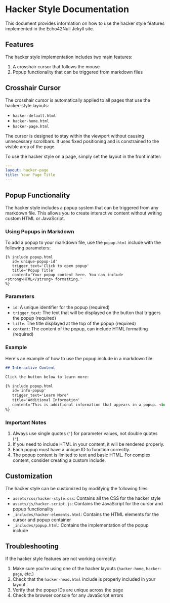 # Hacker Style Documentation

This document provides information on how to use the hacker style features implemented in the Echo42Null Jekyll site.

## Features

The hacker style implementation includes two main features:

1. A crosshair cursor that follows the mouse
2. Popup functionality that can be triggered from markdown files

## Crosshair Cursor

The crosshair cursor is automatically applied to all pages that use the hacker-style layouts:

- `hacker-default.html`
- `hacker-home.html`
- `hacker-page.html`

The cursor is designed to stay within the viewport without causing unnecessary scrollbars. It uses fixed positioning and is constrained to the visible area of the page.

To use the hacker style on a page, simply set the layout in the front matter:

```yaml
---
layout: hacker-page
title: Your Page Title
---
```

## Popup Functionality

The hacker style includes a popup system that can be triggered from any markdown file. This allows you to create interactive content without writing custom HTML or JavaScript.

### Using Popups in Markdown

To add a popup to your markdown file, use the `popup.html` include with the following parameters:

```liquid
{% include popup.html 
   id='unique-popup-id'
   trigger_text='Click to open popup'
   title='Popup Title'
   content='Your popup content here. You can include <strong>HTML</strong> formatting.'
%}
```

### Parameters

- `id`: A unique identifier for the popup (required)
- `trigger_text`: The text that will be displayed on the button that triggers the popup (required)
- `title`: The title displayed at the top of the popup (required)
- `content`: The content of the popup, can include HTML formatting (required)

### Example

Here's an example of how to use the popup include in a markdown file:

```markdown
## Interactive Content

Click the button below to learn more:

{% include popup.html 
   id='info-popup'
   trigger_text='Learn More'
   title='Additional Information'
   content='This is additional information that appears in a popup. <br><br>You can add <strong>formatted text</strong>, lists, and other HTML elements.'
%}
```

### Important Notes

1. Always use single quotes (`'`) for parameter values, not double quotes (`"`).
2. If you need to include HTML in your content, it will be rendered properly.
3. Each popup must have a unique ID to function correctly.
4. The popup content is limited to text and basic HTML. For complex content, consider creating a custom include.

## Customization

The hacker style can be customized by modifying the following files:

- `assets/css/hacker-style.css`: Contains all the CSS for the hacker style
- `assets/js/hacker-script.js`: Contains the JavaScript for the cursor and popup functionality
- `_includes/hacker-elements.html`: Contains the HTML elements for the cursor and popup container
- `_includes/popup.html`: Contains the implementation of the popup include

## Troubleshooting

If the hacker style features are not working correctly:

1. Make sure you're using one of the hacker layouts (`hacker-home`, `hacker-page`, etc.)
2. Check that the `hacker-head.html` include is properly included in your layout
3. Verify that the popup IDs are unique across the page
4. Check the browser console for any JavaScript errors
